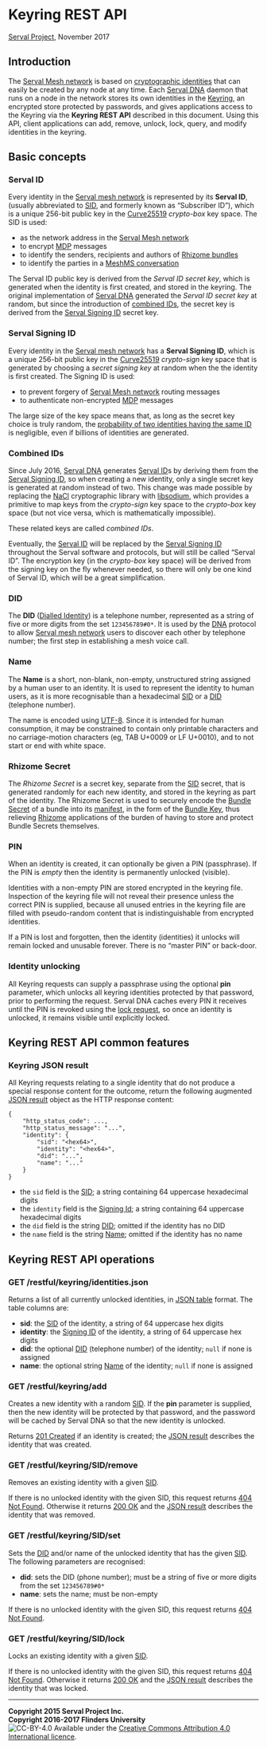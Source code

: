 Keyring REST API
================
[Serval Project][], November 2017

Introduction
------------

The [Serval Mesh network][] is based on [cryptographic identities][] that can
easily be created by any node at any time.  Each [Serval DNA][] daemon that
runs on a node in the network stores its own identities in the [Keyring][], an
encrypted store protected by passwords, and gives applications access to the
Keyring via the **Keyring REST API** described in this document.  Using this
API, client applications can add, remove, unlock, lock, query, and modify
identities in the keyring.

Basic concepts
--------------

### Serval ID

Every identity in the [Serval mesh network][] is represented by its **Serval
ID**, (usually abbreviated to [SID][], and formerly known as “Subscriber ID”),
which is a unique 256-bit public key in the [Curve25519][] *crypto-box* key
space.  The SID is used:

*  as the network address in the [Serval Mesh network][]
*  to encrypt [MDP][] messages
*  to identify the senders, recipients and authors of [Rhizome bundles][]
*  to identify the parties in a [MeshMS conversation][]

The Serval ID public key is derived from the *Serval ID secret key*, which is
generated when the identity is first created, and stored in the keyring.  The
original implementation of [Serval DNA][] generated the *Serval ID secret key*
at random, but since the introduction of [combined IDs](#combined-ids), the
secret key is derived from the [Serval Signing ID](#serval-signing-id) secret
key.

### Serval Signing ID

Every identity in the [Serval mesh network][] has a **Serval Signing ID**,
which is a unique 256-bit public key in the [Curve25519][] *crypto-sign* key
space that is generated by choosing a *secret signing key* at random when the
the identity is first created.  The Signing ID is used:

*  to prevent forgery of [Serval Mesh network][] routing messages
*  to authenticate non-encrypted [MDP][] messages

The large size of the key space means that, as long as the secret key choice
is truly random, the [probability of two identities having the same
ID][birthday paradox] is negligible, even if billions of identities are
generated.

### Combined IDs

Since July 2016, [Serval DNA][] generates [Serval ID](#serval-id)s by deriving
them from the [Serval Signing ID](#serval-signing-id), so when creating a new
identity, only a single secret key is generated at random instead of two.  This
change was made possible by replacing the [NaCl][] cryptographic library with
[libsodium][], which provides a primitive to map keys from the *crypto-sign*
key space to the *crypto-box* key space (but not vice versa, which is
mathematically impossible).

These related keys are called *combined IDs*.

Eventually, the [Serval ID](#serval-id) will be replaced by the [Serval Signing
ID](#serval-signing-id) throughout the Serval software and protocols, but will
still be called “Serval ID”.  The encryption key (in the *crypto-box* key
space) will be derived from the signing key on the fly whenever needed, so there
will only be one kind of Serval ID, which will be a great simplification.

### DID

The **DID** ([Dialled Identity][]) is a telephone number, represented as a
string of five or more digits from the set `123456789#0*`.  It is used by the
[DNA][] protocol to allow [Serval mesh network][] users to discover each other
by telephone number; the first step in establishing a mesh voice call.

### Name

The **Name** is a short, non-blank, non-empty, unstructured string assigned by
a human user to an identity.  It is used to represent the identity to human
users, as it is more recognisable than a hexadecimal [SID](#serval-id) or a
[DID](#did) (telephone number).

The name is encoded using [UTF-8][].  Since it is intended for human
consumption, it may be constrained to contain only printable characters and no
carriage-motion characters (eg, TAB U+0009 or LF U+0010), and to not start or
end with white space.

### Rhizome Secret

The *Rhizome Secret* is a secret key, separate from the [SID](#serval-id)
secret, that is generated randomly for each new identity, and stored in the
keyring as part of the identity.  The Rhizome Secret is used to securely encode
the [Bundle Secret][] of a bundle into its [manifest][], in the form of the
[Bundle Key][], thus relieving [Rhizome][] applications of the burden of having
to store and protect Bundle Secrets themselves.

### PIN

When an identity is created, it can optionally be given a PIN (passphrase).  If
the PIN is *empty* then the identity is permanently unlocked (visible).

Identities with a non-empty PIN are stored encrypted in the keyring file.
Inspection of the keyring file will not reveal their presence unless the
correct PIN is supplied, because all unused entries in the keyring file are
filled with pseudo-random content that is indistinguishable from encrypted
identities.

If a PIN is lost and forgotten, then the identity (identities) it unlocks will
remain locked and unusable forever.  There is no “master PIN” or back-door.

### Identity unlocking

All Keyring requests can supply a passphrase using the optional **pin**
parameter, which unlocks all keyring identities protected by that password,
prior to performing the request.  Serval DNA caches every PIN it receives until
the PIN is revoked using the [lock request](#get-restful-keyring-lock), so once
an identity is unlocked, it remains visible until explicitly locked.

Keyring REST API common features
--------------------------------

### Keyring JSON result

All Keyring requests relating to a single identity that do not produce a
special response content for the outcome, return the following augmented [JSON
result][] object as the HTTP response content:

    {
        "http_status_code": ...,
        "http_status_message": "...",
        "identity": {
            "sid": "<hex64>",
            "identity": "<hex64>",
            "did": "...",
            "name": "..."
        }
    }

*  the `sid` field is the [SID](#serval-id); a string containing 64 uppercase
   hexadecimal digits
*  the `identity` field is the [Signing Id](#serval-signing-id); a string
   containing 64 uppercase hexadecimal digits
*  the `did` field is the string [DID](#did); omitted if the identity has no DID
*  the `name` field is the string [Name](#name); omitted if the identity has no
   name

Keyring REST API operations
---------------------------

### GET /restful/keyring/identities.json

Returns a list of all currently unlocked identities, in [JSON table][] format.
The table columns are:

*   **sid**: the [SID](#serval-id) of the identity, a string of 64 uppercase
    hex digits
*   **identity**: the [Signing ID](#serval-signing-id) of the identity, a
    string of 64 uppercase hex digits
*   **did**: the optional [DID](#did) (telephone number) of the identity;
    `null` if none is assigned
*   **name**: the optional string [Name](#name) of the identity; `null` if none
    is assigned

### GET /restful/keyring/add

Creates a new identity with a random [SID](#serval-id).  If the **pin**
parameter is supplied, then the new identity will be protected by that
password, and the password will be cached by Serval DNA so that the new
identity is unlocked.

Returns [201 Created][201] if an identity is created; the [JSON
result](#keyring-json-result) describes the identity that was created.

### GET /restful/keyring/SID/remove

Removes an existing identity with a given [SID](#serval-id).

If there is no unlocked identity with the given SID, this request returns [404
Not Found][404].  Otherwise it returns [200 OK][200] and the [JSON
result](#keyring-json-result) describes the identity that was removed.

### GET /restful/keyring/SID/set

Sets the [DID](#did) and/or name of the unlocked identity that has the given
[SID](#serval-id).  The following parameters are recognised:

*   **did**: sets the DID (phone number); must be a string of five or more
    digits from the set `123456789#0*`
*   **name**: sets the name; must be non-empty

If there is no unlocked identity with the given SID, this request returns [404
Not Found][404].

### GET /restful/keyring/SID/lock

Locks an existing identity with a given [SID](#serval-id).

If there is no unlocked identity with the given SID, this request returns [404
Not Found][404].  Otherwise it returns [200 OK][200] and the [JSON
result](#keyring-json-result) describes the identity that was locked.


-----
**Copyright 2015 Serval Project Inc.**  
**Copyright 2016-2017 Flinders University**  
![CC-BY-4.0](./cc-by-4.0.png)
Available under the [Creative Commons Attribution 4.0 International licence][CC BY 4.0].


[Serval Project]: http://www.servalproject.org/
[CC BY 4.0]: ../LICENSE-DOCUMENTATION.md
[Serval Mesh network]: http://developer.servalproject.org/dokuwiki/doku.php?id=content:tech:mesh_network
[Serval DNA]: ../README.md
[REST-API]: ./REST-API.md
[Keyring]: http://developer.servalproject.org/dokuwiki/doku.php?id=content:tech:keyring
[cryptographic identities]: http://developer.servalproject.org/dokuwiki/doku.php?id=content:tech:security_framework
[Curve25519]: https://en.wikipedia.org/wiki/Curve25519
[libsodium]: https://libsodium.org/
[NaCl]: https://nacl.cr.yp.to/
[SID]: http://developer.servalproject.org/dokuwiki/doku.php?id=content:tech:sid
[birthday paradox]: http://en.wikipedia.org/wiki/Birthday_problem
[Dialled Identity]: http://developer.servalproject.org/dokuwiki/doku.php?id=content:tech:did
[DNA]: http://developer.servalproject.org/dokuwiki/doku.php?id=content:tech:dna
[MDP]: ./Mesh-Datagram-Protocol.md
[Rhizome]: ./REST-API-Rhizome.md
[Rhizome bundles]: ./REST-API-Rhizome.md#bundle
[manifest]: ./REST-API-Rhizome.md#manifest
[Bundle Secret]: ./REST-API-Rhizome.md#bundle-secret
[Bundle Key]: ./REST-API-Rhizome.md#bundle-key
[MeshMS conversation]: ./REST-API-MeshMS.md#conversation
[JSON result]: ./REST-API.md#json-result
[JSON table]: ./REST-API.md#json-table
[UTF-8]: https://en.wikipedia.org/wiki/UTF-8
[200]: ./REST-API.md#200-ok
[201]: ./REST-API.md#201-created
[202]: ./REST-API.md#202-accepted
[400]: ./REST-API.md#400-bad-request
[404]: ./REST-API.md#404-not-found
[419]: ./REST-API.md#419-authentication-timeout
[422]: ./REST-API.md#422-unprocessable-entity
[423]: ./REST-API.md#423-locked
[500]: ./REST-API.md#500-server-error
